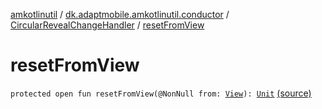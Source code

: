 [amkotlinutil](../../index.md) / [dk.adaptmobile.amkotlinutil.conductor](../index.md) / [CircularRevealChangeHandler](index.md) / [resetFromView](./reset-from-view.md)

# resetFromView

`protected open fun resetFromView(@NonNull from: `[`View`](https://developer.android.com/reference/android/view/View.html)`): `[`Unit`](https://kotlinlang.org/api/latest/jvm/stdlib/kotlin/-unit/index.html) [(source)](https://github.com/adaptmobile-organization/amkotlinutil/tree/master/amkotlinutil/amkotlinutil/src/main/java/dk/adaptmobile/amkotlinutil/conductor/CircularRevealChangeHandler.java#L136)